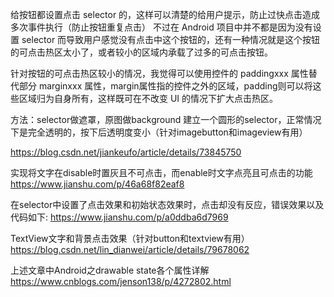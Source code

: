 给按钮都设置点击 selector 的，这样可以清楚的给用户提示，防止过快点击造成多次事件执行（防止按钮重复点击）
不过在 Android 项目中并不都是因为没有设置 selector 而导致用户感觉没有点击中这个按钮的，还有一种情况就是这个按钮的可点击热区太小了，或者较小的区域内承载了过多的可点击按钮。

针对按钮的可点击热区较小的情况，我觉得可以使用控件的 paddingxxx 属性替代部分 marginxxx 属性，margin属性指的控件之外的区域，padding则可以将这些区域归为自身所有，这样既可在不改变 UI 的情况下扩大点击热区。


方法：selector做遮罩，原图做background
建立一个圆形的selector，正常情况下是完全透明的，按下后透明度变小（针对imagebutton和imageview有用）

https://blog.csdn.net/jiankeufo/article/details/73845750


实现将文字在disable时置灰且不可点击，而enable时文字点亮且可点击的功能
https://www.jianshu.com/p/46a68f82eaf8


在selector中设置了点击效果和初始状态效果时，点击却没有反应，错误效果以及代码如下:
https://www.jianshu.com/p/a0ddba6d7969


TextView文字和背景点击效果（针对button和textview有用）
https://blog.csdn.net/lin_dianwei/article/details/79678062

上述文章中Android之drawable state各个属性详解
https://www.cnblogs.com/jenson138/p/4272802.html




